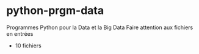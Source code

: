 # python-prgm-data
Programmes Python pour la Data et la Big Data
Faire attention aux fichiers en entrées
+ 10 fichiers

